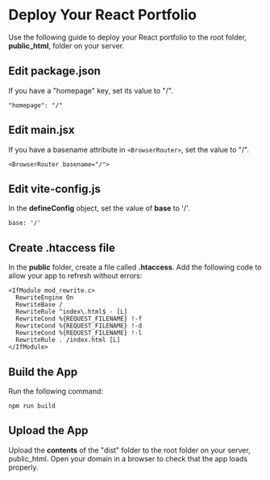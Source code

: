 # Deploy Your React Portfolio

Use the following guide to deploy your React portfolio to the root folder, **public_html**, folder on your server.

## Edit package.json
If you have a "homepage" key, set its value to "/".

    "homepage": "/"

## Edit main.jsx
If you have a basename attribute in `<BrowserRouter>`, set the value to "/".

    <BrowserRouter basename="/">

## Edit vite-config.js
In the **defineConfig** object, set the value of **base** to '/'.

    base: '/'

## Create .htaccess file
In the **public** folder, create a file called **.htaccess**. Add the following code to allow your app to refresh without errors:

    <IfModule mod_rewrite.c>
      RewriteEngine On
      RewriteBase /
      RewriteRule ^index\.html$ - [L]
      RewriteCond %{REQUEST_FILENAME} !-f
      RewriteCond %{REQUEST_FILENAME} !-d
      RewriteCond %{REQUEST_FILENAME} !-l
      RewriteRule . /index.html [L]
    </IfModule>


## Build the App
Run the following command:

    npm run build

## Upload the App
Upload the **contents** of the "dist" folder to the root folder on your server, public_html. Open your domain in a browser to check that the app loads properly.
